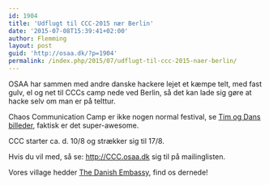 ```yaml
---
id: 1904
title: 'Udflugt til CCC-2015 nær Berlin'
date: '2015-07-08T15:39:41+02:00'
author: Flemming
layout: post
guid: 'http://osaa.dk/?p=1904'
permalink: /index.php/2015/07/udflugt-til-ccc-2015-naer-berlin/
---
```


OSAA har sammen med andre danske hackere lejet et kæmpe telt, med fast gulv, el og net til CCCs camp nede ved Berlin, så det kan lade sig gøre at hacke selv om man er på telttur.

Chaos Communication Camp er ikke nogen normal festival, se [Tim og Dans billeder](http://camp.hacker.dk/category/ccc2011/), faktisk er det super-awesome.

CCC starter ca. d. 10/8 og strækker sig til 17/8.

Hvis du vil med, så se: <http://CCC.osaa.dk> sig til på mailinglisten.

Vores village hedder [The Danish Embassy](http://events.ccc.de/camp/2015/wiki/Village:Danish_Embassy), find os dernede!